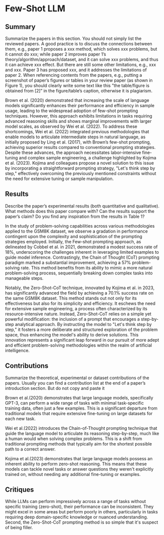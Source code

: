 # Few-Shot LLM

## Summary

Summarize the papers in this section. You should not simply list the reviewed papers. A good practice is to discuss the
connections between them, e.g., paper 1 proposes a xxx method, which solves xxx problems, but it cannot do xxx; while paper 2 improves paper 1’s theory/algorithm/approach/dataset, and it can solve xxx problems, and thus it can achieve xxx
effect. But there are still some other limitations, e.g., xxx and xxx. Paper 3 has proposed xxx, and it addresses the limitations
of paper 2. When referencing contents from the papers, e.g., putting a screenshot of paper’s figures or tables in your review paper (as shown in Figure 1), you should clearly write some text like this ”the table/figure is obtained from [2]” in the figure/table’s caption, otherwise it is plagiarism.

Brown et al. (2020) demonstrated that increasing the scale of language models significantly enhances their performance and efficiency in sample usage, leading to the widespread adoption of few-shot prompting techniques. However, this approach exhibits limitations in tasks requiring advanced reasoning skills and shows marginal improvements with larger model scales, as observed by Wei et al. (2022). To address these shortcomings, Wei et al. (2022) integrated previous methodologies that enable models to articulate intermediate steps in natural language, as initially proposed by Ling et al. (2017), with Brown’s few-shot prompting, achieving superior results compared to conventional prompting strategies. Despite these advances, the approach necessitates labor-intensive fine-tuning and complex sample engineering, a challenge highlighted by Kojima et al. (2023). Kojima and colleagues propose a novel solution to this issue by incorporating a straightforward prompting strategy, "Let's think step by step," effectively overcoming the previously mentioned constraints without the need for extensive tuning or sample manipulation.


## Results
Describe the paper’s experimental results (both quantitative and qualitative). What methods does this paper compare with?
Can the results support the paper’s claim? Do you find any inspiration from the results in Table 1?


In the study of problem-solving capabilities across various methodologies applied to the GSM8K dataset, we observe a gradation in performance contingent upon the complexity and sophistication of the prompting strategies employed. Initially, the Few-shot prompting approach, as delineated by Cobbel et al. in 2021, demonstrated a modest success rate of 18%, underscoring the challenges inherent in leveraging limited examples to guide model inference. Contrastingly, the Chain of Thought (CoT) prompting paradigm marked a substantial improvement, achieving a 57% problem-solving rate. This method benefits from its ability to mimic a more natural problem-solving process, sequentially breaking down complex tasks into manageable steps.

Notably, the Zero-Shot-CoT technique, innovated by Kojima et al. in 2023, has significantly advanced the field by achieving a 70.1% success rate on the same GSM8K dataset. This method stands out not only for its effectiveness but also for its simplicity and efficiency. It eschews the need for extensive sample engineering, a process often characterized by its resource-intensive nature. Instead, Zero-Shot-CoT relies on a simple yet powerful modification: the inclusion of a prompt that encourages a step-by-step analytical approach. By instructing the model to "Let's think step by step," it fosters a more deliberate and structured exploration of the problem space, thus enhancing the model's ability to derive solutions. This innovation represents a significant leap forward in our pursuit of more adept and efficient problem-solving methodologies within the realm of artificial intelligence.

## Contributions
Summarize the theoretical, experimental or dataset contributions of the papers. Usually you can find a contribution list at the end of a paper’s introduction section. But do not copy and paste it 

Brown et al.(2020) demonstrates that large language models, specifically GPT-3, can perform a wide range of tasks with minimal task-specific training data, often just a few examples. This is a significant departure from traditional models that require extensive fine-tuning on large datasets for each new task.

Wei et al.(2022) introduces the Chain-of-Thought prompting technique that guide the language model to articulate its reasoning step-by-step, much like a human would when solving complex problems. This is a shift from traditional prompting methods that typically aim for the shortest possible path to a correct answer.

Kojima et al.(2023) demonstrates that large language models possess an inherent ability to perform zero-shot reasoning. This means that these models can tackle novel tasks or answer questions they weren't explicitly trained on, without needing any additional fine-tuning or examples.

## Critiques

While LLMs can perform impressively across a range of tasks without specific training (zero-shot), their performance can be inconsistent. They might excel in some areas but perform poorly in others, particularly in tasks requiring deep domain-specific knowledge or nuanced understanding. Second, the Zero-Shot-CoT prompting method is so simple that it's suspect of being filler.



